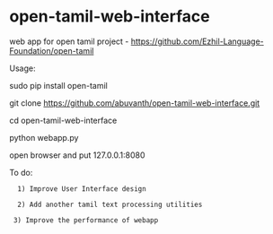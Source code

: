 # open-tamil-web-interface
web app for open tamil project -  https://github.com/Ezhil-Language-Foundation/open-tamil

Usage:

sudo pip install open-tamil

git clone https://github.com/abuvanth/open-tamil-web-interface.git

cd open-tamil-web-interface

python webapp.py

open browser and put 127.0.0.1:8080

To do:
      
      1) Improve User Interface design
      
      2) Add another tamil text processing utilities
      
     3) Improve the performance of webapp
